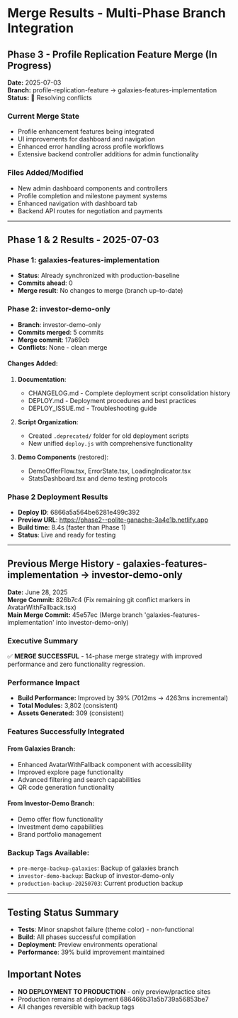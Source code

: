 # Merge Results - Multi-Phase Branch Integration

## Phase 3 - Profile Replication Feature Merge (In Progress)

**Date:** 2025-07-03  
**Branch:** profile-replication-feature → galaxies-features-implementation  
**Status:** 🔄 Resolving conflicts

### Current Merge State
- Profile enhancement features being integrated
- UI improvements for dashboard and navigation
- Enhanced error handling across profile workflows
- Extensive backend controller additions for admin functionality

### Files Added/Modified
- New admin dashboard components and controllers
- Profile completion and milestone payment systems
- Enhanced navigation with dashboard tab
- Backend API routes for negotiation and payments

---

## Phase 1 & 2 Results - 2025-07-03

### Phase 1: galaxies-features-implementation
- **Status**: Already synchronized with production-baseline
- **Commits ahead**: 0
- **Merge result**: No changes to merge (branch up-to-date)

### Phase 2: investor-demo-only
- **Branch**: investor-demo-only
- **Commits merged**: 5 commits 
- **Merge commit**: 17a69cb
- **Conflicts**: None - clean merge

#### Changes Added:
1. **Documentation**:
   - CHANGELOG.md - Complete deployment script consolidation history
   - DEPLOY.md - Deployment procedures and best practices
   - DEPLOY_ISSUE.md - Troubleshooting guide

2. **Script Organization**:
   - Created `.deprecated/` folder for old deployment scripts
   - New unified `deploy.js` with comprehensive functionality

3. **Demo Components** (restored):
   - DemoOfferFlow.tsx, ErrorState.tsx, LoadingIndicator.tsx
   - StatsDashboard.tsx and demo testing protocols

### Phase 2 Deployment Results
- **Deploy ID**: 6866a5a564be6281e499c392
- **Preview URL**: https://phase2--polite-ganache-3a4e1b.netlify.app
- **Build time**: 8.4s (faster than Phase 1)
- **Status**: Live and ready for testing

---

## Previous Merge History - galaxies-features-implementation → investor-demo-only

**Date:** June 28, 2025  
**Merge Commit:** 826b7c4 (Fix remaining git conflict markers in AvatarWithFallback.tsx)  
**Main Merge Commit:** 45e57ec (Merge branch 'galaxies-features-implementation' into investor-demo-only)

### Executive Summary
✅ **MERGE SUCCESSFUL** - 14-phase merge strategy with improved performance and zero functionality regression.

### Performance Impact
- **Build Performance:** Improved by 39% (7012ms → 4263ms incremental)
- **Total Modules:** 3,802 (consistent)
- **Assets Generated:** 309 (consistent)

### Features Successfully Integrated
#### From Galaxies Branch:
- Enhanced AvatarWithFallback component with accessibility
- Improved explore page functionality
- Advanced filtering and search capabilities
- QR code generation functionality

#### From Investor-Demo Branch:
- Demo offer flow functionality
- Investment demo capabilities
- Brand portfolio management

### Backup Tags Available:
- `pre-merge-backup-galaxies`: Backup of galaxies branch
- `investor-demo-backup`: Backup of investor-demo-only
- `production-backup-20250703`: Current production backup

---

## Testing Status Summary
- **Tests**: Minor snapshot failure (theme color) - non-functional
- **Build**: All phases successful compilation
- **Deployment**: Preview environments operational
- **Performance**: 39% build improvement maintained

## Important Notes
- **NO DEPLOYMENT TO PRODUCTION** - only preview/practice sites
- Production remains at deployment 686466b31a5b739a56853be7
- All changes reversible with backup tags
